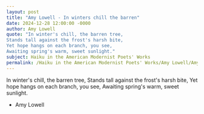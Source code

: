 ```yaml
---
layout: post
title: "Amy Lowell - In winters chill the barren"
date: 2024-12-28 12:00:00 -0000
author: Amy Lowell
quote: "In winter's chill, the barren tree,
Stands tall against the frost's harsh bite,
Yet hope hangs on each branch, you see,
Awaiting spring's warm, sweet sunlight."
subject: Haiku in the American Modernist Poets' Works
permalink: /Haiku in the American Modernist Poets' Works/Amy Lowell/Amy Lowell - In winters chill the barren
---
```


In winter's chill, the barren tree,
Stands tall against the frost's harsh bite,
Yet hope hangs on each branch, you see,
Awaiting spring's warm, sweet sunlight.

- Amy Lowell
